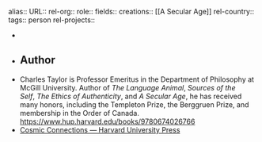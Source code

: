 alias::
URL::
rel-org::
role::
fields::
creations:: [[A Secular Age]] 
rel-country::
tags:: person
rel-projects::

-
- ## Author
- Charles Taylor is Professor Emeritus in the Department of Philosophy at McGill University. Author of *The Language Animal*, *Sources of the Self*, *The Ethics of Authenticity*, and *A Secular Age*, he has received many honors, including the Templeton Prize, the Berggruen Prize, and membership in the Order of Canada. https://www.hup.harvard.edu/books/9780674026766
- [Cosmic Connections — Harvard University Press](https://www.hup.harvard.edu/books/9780674296084)